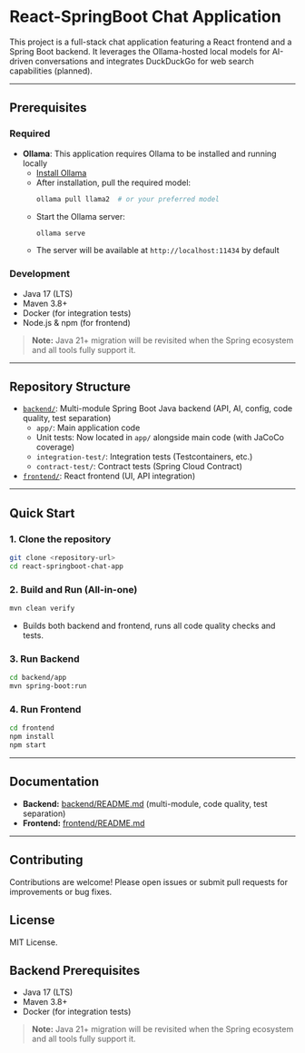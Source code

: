 # React-SpringBoot Chat Application

This project is a full-stack chat application featuring a React frontend and a Spring Boot backend. It leverages the Ollama-hosted local models for AI-driven conversations and integrates DuckDuckGo for web search capabilities (planned).

---

## Prerequisites

### Required
- **Ollama**: This application requires Ollama to be installed and running locally
  - [Install Ollama](https://ollama.ai/download)
  - After installation, pull the required model:
    ```sh
    ollama pull llama2  # or your preferred model
    ```
  - Start the Ollama server:
    ```sh
    ollama serve
    ```
  - The server will be available at `http://localhost:11434` by default

### Development
- Java 17 (LTS)
- Maven 3.8+
- Docker (for integration tests)
- Node.js & npm (for frontend)

> **Note:** Java 21+ migration will be revisited when the Spring ecosystem and all tools fully support it.

---

## Repository Structure

- [`backend/`](backend/README.md): Multi-module Spring Boot Java backend (API, AI, config, code quality, test separation)
  - `app/`: Main application code
  - Unit tests: Now located in `app/` alongside main code (with JaCoCo coverage)
  - `integration-test/`: Integration tests (Testcontainers, etc.)
  - `contract-test/`: Contract tests (Spring Cloud Contract)
- [`frontend/`](frontend/README.md): React frontend (UI, API integration)

---

## Quick Start

### 1. Clone the repository
```sh
git clone <repository-url>
cd react-springboot-chat-app
```

### 2. Build and Run (All-in-one)
```sh
mvn clean verify
```
- Builds both backend and frontend, runs all code quality checks and tests.

### 3. Run Backend
```sh
cd backend/app
mvn spring-boot:run
```

### 4. Run Frontend
```sh
cd frontend
npm install
npm start
```

---

## Documentation
- **Backend:** [backend/README.md](backend/README.md) (multi-module, code quality, test separation)
- **Frontend:** [frontend/README.md](frontend/README.md)

---

## Contributing
Contributions are welcome! Please open issues or submit pull requests for improvements or bug fixes.

## License
MIT License.

## Backend Prerequisites

- Java 17 (LTS)
- Maven 3.8+
- Docker (for integration tests)

> **Note:** Java 21+ migration will be revisited when the Spring ecosystem and all tools fully support it.

